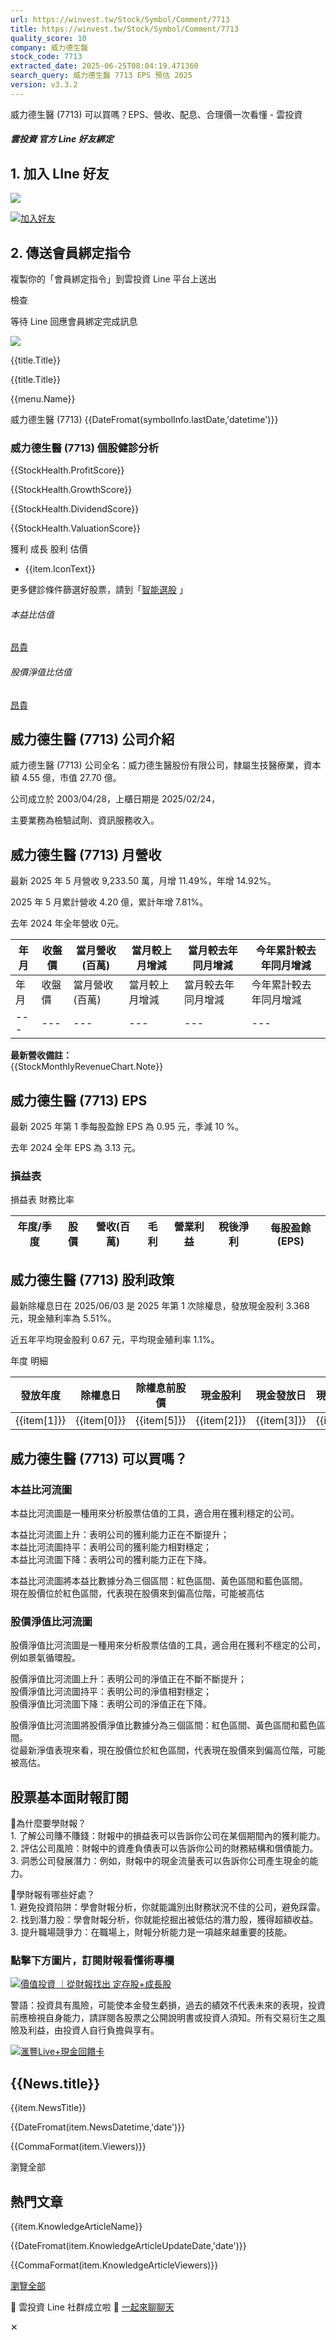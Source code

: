 ```yaml
---
url: https://winvest.tw/Stock/Symbol/Comment/7713
title: https://winvest.tw/Stock/Symbol/Comment/7713
quality_score: 10
company: 威力德生醫
stock_code: 7713
extracted_date: 2025-06-25T08:04:19.471360
search_query: 威力德生醫 7713 EPS 預估 2025
version: v3.3.2
---
```


威力德生醫 (7713) 可以買嗎？EPS、營收、配息、合理價一次看懂 - 雲投資



##### 雲投資 官方 Line 好友綁定

## 1. 加入 LIne 好友

![](https://qr-official.line.me/gs/M_021ncdhy_BW.png?oat_content=qr)

[![加入好友](https://scdn.line-apps.com/n/line_add_friends/btn/zh-Hant.png)](https://lin.ee/iGV5id3)

## 2. 傳送會員綁定指令

複製你的「會員綁定指令」到雲投資 Line 平台上送出

檢查

等待 Line 回應會員綁定完成訊息

![](/images/page/line-bind-sample.jpg)

{{title.Title}}

{{title.Title}}

{{menu.Name}}

威力德生醫 (7713)
{{DateFromat(symbolInfo.lastDate,'datetime')}}

### 威力德生醫 (7713) 個股健診分析

{{StockHealth.ProfitScore}}

{{StockHealth.GrowthScore}}

{{StockHealth.DividendScore}}

{{StockHealth.ValuationScore}}

獲利
成長
股利
估價

* {{item.IconText}}

更多健診條件篩選好股票，請到「[智能選股](/Stock/Screener) 」

###### 本益比估值

[昂貴](#divPe)

###### 股價淨值比估值

[昂貴](#divPb)



## 威力德生醫 (7713) 公司介紹

威力德生醫 (7713) 公司全名：威力德生醫股份有限公司，隸屬生技醫療業，資本額 4.55 億，市值 27.70 億。
  
公司成立於 2003/04/28，上櫃日期是 2025/02/24，
  
主要業務為檢驗試劑、資訊服務收入。
  

## 威力德生醫 (7713) 月營收

最新 2025 年 5 月營收 9,233.50 萬，月增 11.49%，年增 14.92%。
  
2025 年 5 月累計營收 4.20 億，累計年增 7.81%。
  
去年 2024 年全年營收 0元。
  

| 年月 | 收盤價 | 當月營收(百萬) | 當月較上月增減 | 當月較去年同月增減 | 今年累計較去年同月增減 |
| --- | --- | --- | --- | --- | --- |
| 年月 | 收盤價 | 當月營收(百萬) | 當月較上月增減 | 當月較去年同月增減 | 今年累計較去年同月增減 |
| --- | --- | --- | --- | --- | --- |

**最新營收備註：**  
{{StockMonthlyRevenueChart.Note}}

## 威力德生醫 (7713) EPS

最新 2025 年第 1 季每股盈餘 EPS 為 0.95 元，季減 10 %。
  
去年 2024 全年 EPS 為 3.13 元。
  

### 損益表

損益表
財務比率

| 年度/季度 | 股價 | 營收(百萬) | 毛利 | 營業利益 | 稅後淨利 | 每股盈餘(EPS) |
| --- | --- | --- | --- | --- | --- | --- |

## 威力德生醫 (7713) 股利政策

最新除權息日在 2025/06/03 是 2025 年第 1 次除權息，發放現金股利 3.368 元，現金殖利率為 5.51%。
  
近五年平均現金股利 0.67 元，平均現金殖利率 1.1%。
  

年度
明細

| 發放年度 | 除權息日 | 除權息前股價 | 現金股利 | 現金發放日 | 現金殖利率 | 股票股利 |
| --- | --- | --- | --- | --- | --- | --- |
| {{item[1]}} | {{item[0]}} | {{item[5]}} | {{item[2]}} | {{item[3]}} | {{item[6]}} | {{item[4]}} |

## 威力德生醫 (7713) 可以買嗎？

### 本益比河流圖

本益比河流圖是一種用來分析股票估值的工具，適合用在獲利穩定的公司。  
  
本益比河流圖上升：表明公司的獲利能力正在不斷提升；  
本益比河流圖持平：表明公司的獲利能力相對穩定；  
本益比河流圖下降：表明公司的獲利能力正在下降。  
  
本益比河流圖將本益比數據分為三個區間：紅色區間、黃色區間和藍色區間。  
現在股價位於紅色區間，代表現在股價來到偏高位階，可能被高估

### 股價淨值比河流圖

股價淨值比河流圖是一種用來分析股票估值的工具，適合用在獲利不穩定的公司，例如景氣循環股。  
  
股價淨值比河流圖上升：表明公司的淨值正在不斷不斷提升；  
股價淨值比河流圖持平：表明公司的淨值相對穩定；  
股價淨值比河流圖下降：表明公司的淨值正在下降。  
  
股價淨值比河流圖將股價淨值比數據分為三個區間：紅色區間、黃色區間和藍色區間。  
從最新淨值表現來看，現在股價位於紅色區間，代表現在股價來到偏高位階，可能被高估。
  

## 股票基本面財報訂閱

🍿為什麼要學財報？  
1️. 了解公司賺不賺錢：財報中的損益表可以告訴你公司在某個期間內的獲利能力。  
2️. 評估公司風險：財報中的資產負債表可以告訴你公司的財務結構和償債能力。  
3️. 洞悉公司發展潛力：例如，財報中的現金流量表可以告訴你公司產生現金的能力。

🍿學財報有哪些好處？  
1️. 避免投資陷阱：學會財報分析，你就能識別出財務狀況不佳的公司，避免踩雷。  
2️. 找到潛力股：學會財報分析，你就能挖掘出被低估的潛力股，獲得超額收益。  
3️. 提升職場競爭力：在職場上，財報分析能力是一項越來越重要的技能。

### 點擊下方圖片，訂閱財報看懂術專欄

[![價值投資 ｜從財報找出 定存股+成長股](https://winvest.tw/images/upload/knowledge/420.jpg)](/Knowledge/Topic/1)

警語：投資具有風險，可能使本金發生虧損，過去的績效不代表未來的表現，投資前應檢視自身能力，請詳閱各股票之公開說明書或投資人須知。所有交易衍生之風險及利益，由投資人自行負擔與享有。

[![滙豐Live+現金回饋卡](/images/ads/20250610.jpg)](https://ccinvest.pse.is/696rrq)

## {{News.title}}

{{item.NewsTitle}}

{{DateFromat(item.NewsDatetime,'date')}}

{{CommaFormat(item.Viewers)}}

瀏覽全部

## 熱門文章

{{item.KnowledgeArticleName}}

{{DateFromat(item.KnowledgeArticleUpdateDate,'date')}}

{{CommaFormat(item.KnowledgeArticleViewers)}}

[瀏覽全部](/Knowledge/Teach/2)





🎉 雲投資 Line 社群成立啦 🎉 [一起來聊聊天](https://w-invest.tw/line)

✕